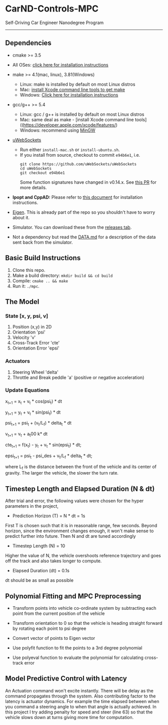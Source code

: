 # CarND-Controls-MPC
Self-Driving Car Engineer Nanodegree Program

---

## Dependencies

* cmake >= 3.5
 * All OSes: [click here for installation instructions](https://cmake.org/install/)
* make >= 4.1(mac, linux), 3.81(Windows)
  * Linux: make is installed by default on most Linux distros
  * Mac: [install Xcode command line tools to get make](https://developer.apple.com/xcode/features/)
  * Windows: [Click here for installation instructions](http://gnuwin32.sourceforge.net/packages/make.htm)
* gcc/g++ >= 5.4
  * Linux: gcc / g++ is installed by default on most Linux distros
  * Mac: same deal as make - [install Xcode command line tools]((https://developer.apple.com/xcode/features/)
  * Windows: recommend using [MinGW](http://www.mingw.org/)
* [uWebSockets](https://github.com/uWebSockets/uWebSockets)
  * Run either `install-mac.sh` or `install-ubuntu.sh`.
  * If you install from source, checkout to commit `e94b6e1`, i.e.
    ```
    git clone https://github.com/uWebSockets/uWebSockets
    cd uWebSockets
    git checkout e94b6e1
    ```
    Some function signatures have changed in v0.14.x. See [this PR](https://github.com/udacity/CarND-MPC-Project/pull/3) for more details.

* **Ipopt and CppAD:** Please refer to [this document](https://github.com/udacity/CarND-MPC-Project/blob/master/install_Ipopt_CppAD.md) for installation instructions.
* [Eigen](http://eigen.tuxfamily.org/index.php?title=Main_Page). This is already part of the repo so you shouldn't have to worry about it.
* Simulator. You can download these from the [releases tab](https://github.com/udacity/self-driving-car-sim/releases).
* Not a dependency but read the [DATA.md](./DATA.md) for a description of the data sent back from the simulator.


## Basic Build Instructions

1. Clone this repo.
2. Make a build directory: `mkdir build && cd build`
3. Compile: `cmake .. && make`
4. Run it: `./mpc`.

## The Model

### State [x, y, psi, v]

1. Position (x,y) in 2D
2. Orientation 'psi'
3. Velocity 'v'
4. Cross-Track Error 'cte'
5. Orientation Error 'epsi'

### Actuators

1. Steering Wheel 'delta'
2. Throttle and Break peddle 'a' (positive or negative acceleration)

### Update Equations

x<sub>t+1</sub> = x<sub>t</sub> + v<sub>t</sub> * cos(psi<sub>t</sub>) * dt

y<sub>t+1</sub> = y<sub>t</sub> + v<sub>t</sub> * sin(psi<sub>t</sub>) * dt

psi<sub>t+1</sub> = psi<sub>t</sub> + (v<sub>t</sub>/L<sub>f</sub>) * delta<sub>t</sub> * dt
        
v<sub>t+1</sub> = v<sub>t</sub> + a<sub>t</sub>00 k* dt

cte<sub>t+1</sub> = f(x<sub>t</sub>) - y<sub>t</sub> + v<sub>t</sub> * sin(epsi<sub>t</sub>) * dt;

epsi<sub>t+1</sub> = psi<sub>t</sub> - psi_des + v<sub>t</sub>/L<sub>f</sub> * delta<sub>t</sub> * dt;

where L<sub>f</sub> is the distance between the front of the vehicle and its center of gravity. The larger the vehicle, the slower the turn rate.

## Timestep Length and Elapsed Duration (N & dt)

After trial and error, the following values were chosen for the hyper parameters in the project,

* Prediction Horizon (T) = N * dt = 1s

First T is chosen such that it is in reasonable range, few seconds. Beyond horizon, since the environment changes enough, it won't make sense to predict further into future. Then N and dt are tuned accordingly

* Timestep Length (N) = 10

Higher the value of N, the vehicle overshoots reference trajectory and goes off the track and also takes longer to compute.

* Elapsed Duration (dt) = 0.1s

dt should be as small as possible

## Polynomial Fitting and MPC Preprocessing

* Transform points into vehicle co-ordinate system by subtracting each point from the current position of the vehicle

* Transform orientation to 0 so that the vehicle is heading straight forward by rotating each point to psi degree

* Convert vector of points to Eigen vector

* Use polyfit function to fit the points to a 3rd degree polynomial

* Use polyeval function to evaluate the polynomial for calculating cross-track error

## Model Predictive Control with Latency

An Actuation command won't excite instantly. There will be delay as the command propagates through the system. Also contributing factor to the latency is actuator dynamics. For example the time elapsed between when you command a steering angle to when that angle is actually achieved. In this project I try adding penalty for speed and steer (line 63) so that the vehicle slows down at turns giving more time for computation.
